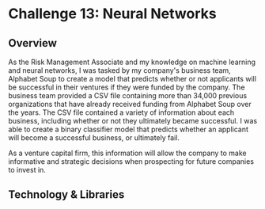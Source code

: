 # Challenge 13: Neural Networks

## Overview
As the Risk Management Associate and my knowledge on machine learning and neural networks, I was tasked by my company's business team, Alphabet Soup to create a model that predicts whether or not applicants will be successful in their ventures if they were funded by the company. The business team provided a CSV file containing more than 34,000 previous organizations that have already received funding from Alphabet Soup over the years. The CSV file contained a variety of information about each business, including whether or not they ultimately became successful. I was able to create a binary classifier model that predicts whether an applicant will become a successful business, or ultimately fail.

As a venture capital firm, this information will allow the company to make informative and strategic decisions when prospecting for future companies to invest in.

## Technology & Libraries
